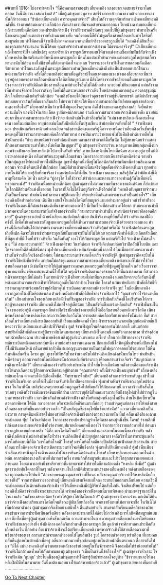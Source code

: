 ##บทที่ 1018: ไม่อาจทำตามใจ
“นี่คือหลานสาวของข้า เถี่ยหงหลิง นางอยากเจอสหายจ้าวมาโดยตลอด วันนี้นับว่านางสมหวังแล้ว!”
เมื่อผู้เฒ่าชุดขาวพูดจบ สตรีร่างกายเย้ายวนงดงามข้างกายเขานางนั้นก็ก้าวออกมา
“ข้าน้อยเถี่ยหงหลิง คารวะคุณชายจ้าว!”
เสียงใสกังวานดุจจันทร์กลางน้ำของเถี่ยหงหลิงดังขึ้น ร่างกายค้อมลงคารวะเล็กน้อย เรือนร่างอวบอิ่มจนคล้ายจะเผยออกมา
ใบหน้างดงามของเถี่ยหงหลิงระบายยิ้มเล็กน้อย มองประเมินจ้าวเฟิง
จ้าวเฟิงขมวดคิ้วน้อยๆ มองไปที่ผู้เฒ่าชุดขาว
ท่าทางในครั้งนี้ของตระกูลเถี่ยแตกต่างจากที่ผ่านมาอย่างยิ่ง จนถึงตอนนี้ก็ยังไม่พูดเรื่องสายเลือดเพลิงมารโลหิตที่สมบูรณ์แบบ ทำให้ตอนนี้จ้าวเฟิงไม่อาจคาดเดาเจตนาที่แท้จริงของตระกูลเถี่ยได้
“หงหลิงได้ยินเรื่องของคุณชายจ้าวมานาน วันนี้ได้พบ คุณชายจ้าวท่วงท่าองอาจสง่างาม ไม่ธรรมดาจริงๆ!” น้ำเสียงเถี่ยหงหลิงไพเราะจับใจ เอ่ยขึ้นช้าๆ
ความจริงแล้ว ตระกูลเถี่ยวางแผนให้นางแต่งงานเชื่อมสัมพันธ์กับจ้าวเฟิง
เถี่ยหงหลิงเป็นสตรีงามลำดับหนึ่งของตระกูลเถี่ย มีคนในแต่ละขั้วอำนาจของแปดตระกูลใหญ่ตามเกี้ยวพานางนับไม่ถ้วน แต่ไม่มีชายใดที่ต้องตาต้องใจนางเลย
วีรกรรมของจ้าวเฟิงในการทดสอบคัดเลือกรัชทายาท ทำให้คนระดับสูงในตระกูลเถี่ยอย่างท่านปู่ของเถี่ยหงหลิงถึงกับเป็นฝ่ายออกปากให้นางแต่งงานกับจ้าวเฟิง
ครั้งนี้เถี่ยหงหลิงย่อมมาเพื่อดูตัวสามีในอนาคตของนาง
นางเองก็อยากจะเห็นว่าบุรุษผู้ครอบครองสายเลือดเพลิงมารโลหิตที่สมบูรณ์แบบ มีสิ่งใดต่างจากอัจฉริยะคนอื่นของตระกูลเถี่ยบ้าง
หากว่าจ้าวเฟิงมีดีแค่เพียงสายเลือด แต่ทำอะไรอื่นไม่ได้สักอย่าง นางย่อมไม่ยินยอมแน่
แต่หลังจากเห็นท่าทางจัดการเรื่องราวต่างๆ โดยไม่ตื่นตระหนกของจ้าวเฟิง ใบหน้าหล่อเหลาอบอุ่น ดวงตาสุขุมลุ่มลึก ใจเถี่ยหงหลิงเต้นรัวเล็กน้อย
“หงหลิงยังเคยได้ยินมาว่าคุณชายจ้าวอยู่ขั้นจักรพรรดิ แต่มีกำลังรบอยู่ขอบเขตเทวาเร้นลับชั้นแรกเริ่มแล้ว ไม่ทราบว่าข้าจะได้เห็นความสามารถอันล้ำเลิศของคุณชายด้วยตาตนเองหรือไม่!”
เถี่ยหงหลิงเห็นจ้าวเฟิงไม่พูดอะไรอยู่นาน คิดไปว่าเขาคงหลงรูปนางแล้ว จึงยิ้มด้วยความมั่นใจ นางพึงใจในสายเลือด รูปลักษณ์ภายนอก รวมถึงความสามารถของจ้าวเฟิงอย่างยิ่ง
นางย่อมอยากเห็นความสามารถของจ้าวเฟิงว่าจะเก่งกล้าเช่นในข่าวลือหรือไม่
“แม่นางหงหลิงเองก็งดงามโดดเด่น เลอโฉมล่มเมือง อายุน้อยเช่นนี้กลับมีพลังถึงขั้นปฐมเซียน ข้าน้อยมิอาจเทียบได้! ”
จ้าวเฟิงเพ่งมอง ประเมินสตรีตรงหน้าอย่างละเอียด
พลังสายเลือดของสตรีผู้นี้อาจจะเหนือกว่าเถี่ยหลิงอวิ๋นขั้นหนึ่ง แต่เหตุที่ไม่เข้าร่วมการทดสอบคัดเลือกรัชทายาท อาจเป็นเพราะว่าพ่ายแพ้ไปในศึกชิงลำดับรายชื่อในสำนักกระมัง
“ฮ่าๆ สหายน้อยจ้าวอย่าถ่อมตัวเลย หลานสาวข้าอวดดีดื้อรั้นนัก ไม่สู้สหายน้อยจ้าวแสดงสักสองสามกระบวนท่าให้นางได้เห็นเป็นบุญตา!”
ผู้เฒ่าชุดขาวหัวเราะร่วน
พลานุภาพเซียนกลุ่มหนึ่งปกคลุมจ้าวเฟิงและเถี่ยหงหลิงเข้าไปภายในทันที
พรึ่บ!
ภาพเบื้องหน้าสั่นไหวเล็กน้อย สองมาอยู่ภายในมิติประหลาดแห่งหนึ่ง กลิ่นอายร้อนระอุพลันโถมเข้ามา
ในครรลองสายตาเห็นธารหินหนืดร้อน รอบตัวเป็นกลุ่มภูเขาไฟทอดตัวยาวไม่มีสิ้นสุด ภูเขาไฟลูกหนึ่งที่อยู่ไม่ไกลนักกำลังพ่นหินหนืดร้อนสีแดงฉานออกมา
จ้าวเฟิงตื่นตะลึงไปเล็กน้อย โลกมิติส่วนตัวแห่งนี้สมจริงที่สุดตั้งแต่จ้าวเฟิงเคยเห็นมา ทุกอย่างภายในมิติให้ความรู้สึกที่สมจริงกว่าและจับต้องได้ทั้งสิ้น
จ้าวเฟิงกวาดตามอง พลันรู้สึกได้ว่ามิติแห่งนี้มีธาตุทั้งสามคือ ไฟ น้ำ และดิน
“ผู้อาวุโส ไม่ใช่ว่าจะให้ข้าน้อยและหลานสาวของท่านสู้กันในที่แห่งนี้หรอกกระมัง!”
จ้าวเฟิงเหนื่อยหน่ายเล็กน้อย ผู้เฒ่าชุดขาวไม่ถามความเห็นของเขาแม้แต่น้อย ก็ส่งเข้ามาในโลกมิติส่วนตัวแห่งนี้ของตน
ในเวลานี้จึงไม่ได้ขึ้นอยู่กับจ้าวเฟิงอีกต่อไป
“หงหลิงกับคุณชายจ้าวพบกันเป็นครั้งแรก ทำเช่นนี้จะทำลายความรู้สึกมากไป เพียงประมือกันสามกระบวนท่าเป็นอย่างไร?”
เถี่ยหงหลิงเปิดปากเอ่ยก่อน
เดิมทีนางสนใจในเพลิงโลหิตที่สมบูรณ์แบบอย่างมากอยู่แล้ว หนำซ้ำท่าทีของจ้าวเฟิงในตอนนี้ก็ค่อนข้างสมดังที่นางหมายมาดเอาไว้ นี่เป็นเรื่องที่ค่อนข้างหาได้ยาก
สามกระบวนท่าก็มากพอจะเห็นความสามารถที่แท้จริงของจ้าวเฟิง
“สามกระบวนท่าเท่านั้น สหายน้อยจ้าวอย่าอิดออดอีกเลย!”
ผู้เฒ่าชุดขาวเอ่ยซ้ำด้วยน้ำเสียงแกมบังคับเล็กน้อย
อันที่จริง เหตุที่บีบคั้นให้จ้าวเฟิงแสดงฝีมือครั้งนี้ ก็เพื่อให้เหล่าคนระดับสูงของตระกูลเถี่ยได้เห็นความสามารถของจ้าวเฟิงด้วยตาของตนเอง
ทำเช่นนี้ถึงจะตัดสินได้ว่าการแต่งงานระหว่างเถี่ยหงหลิงและจ้าวเฟิงคุ้มค่าหรือไม่
จ้าวเฟิงต่อต้านตระกูลเถี่ยยิ่งนัก คิดจะให้เขาเข้าร่วมตระกูลเถี่ยนั้นแทบจะเป็นไปไม่ได้เลย พวกเขาจึงทำได้เพียงเลือกตัวเลือกดีที่สุดเท่าที่มี โดยให้จ้าวเฟิงทิ้ง ‘เมล็ดพันธุ์’ เอาไว้ให้กับตระกูลเถี่ย แต่สตรีทั่วไป จ้าวเฟิงคงไม่สนใจแน่
“ได้ สามกระบวนท่า!”
จ้าวเฟิงผงกศีรษะ
วินาทีต่อมา จ้าวเฟิงจึงปลดปล่อยวิชาปีกอัสนีโบยบิน และโคจรกายศักดิ์สิทธิ์อัสนีทอง พุ่งไปทางเถี่ยหงหลิง พลันส่งหมัดหนึ่งออกไป
ในเมื่อแค่สามกระบวนท่า เช่นนั้นจ้าวเฟิงก็จะชิงลงมือก่อน ให้สามกระบวนท่าจบลงโดยเร็ว
จ้าวเฟิงรู้ดี ผู้เฒ่าชุดขาวคิดจะบีบให้จ้าวเฟิงใช้พลังที่แท้จริง
เขาย่อมไม่กล้าดูแคลนความสามารถของเถี่ยหงหลิง
แต่เขาเองก็ไม่อาจใช้วิชาสายเลือดดวงตา มิเช่นนั้นจะทำให้ผู้เฒ่าชุดขาวและคนของตระกูลเถี่ยที่ซุ่มดูอยู่ไม่พอใจ แล้วเรื่องราวจะยุ่งยากมากขึ้น
เพียงแค่ผ่านด่านนี้ไปให้ได้ พรุ่งนี้จ้าวเฟิงติดตามองค์ชายเก้าไปที่มณฑลหลาน ก็สามารถหนีจากตระกูลเถี่ยได้แล้ว
ในภายหน้าจ้าวเฟิงก็พยายามไม่มาที่มณฑลหลิง นอกเสียจากจะถึงวันหนึ่งที่พลังและอำนาจของจ้าวเฟิงทำให้ตระกูลเถี่ยไม่กล้าทำอะไรเขาอีก
โครม!
แก่นแท้พลังสายฟ้าศักดิ์สิทธิ์ที่ทรงพลานุภาพพร้อมพลังวายุอัสนีธาตุไฟ ระเบิดออกมาจากหมัดของจ้าวเฟิง
วูบ!
ในมือเถี่ยหงหลิงปรากฏดาบโค้งสีโลหิตสองเล่ม ต้านรับหมัดสายฟ้าศักดิ์สิทธิ์ของจ้าวเฟิงเอาไว้
“คุณชายจ้าวใจร้อนเหลือเกิน!”
เสียงเย้ายวนใจของเถี่ยหงหลิงดังขึ้นที่ริมหูของจ้าวเฟิง
การรับมือกับเรื่องนี้โดยรีบร้อนให้การต่อสู้จบลงของจ้าวเฟิง เถี่ยหงหลิงไม่พอใจอยู่เล็กน้อย
‘เป็นพลังที่แข็งแกร่งเหลือเกิน!’
จ้าวเฟิงชื่นชมในใจ
เขาเองย่อมรู้ดี คนตระกูลเถี่ยต่างฝึกวิชาฝึกฝนร่างกายเพื่อให้เอื้อกับสายเลือดเพลิงมารโลหิต
เพียงแต่พลังของเถี่ยหงหลิงแข็งแกร่งกว่าเถี่ยหลิงอวิ๋นในการทดสอบคัดเลือกรัชทายาทครั้งนั้นมาก
บึ้ม!
สายเลือดในร่างเถี่ยหงหลิงระเบิดออกทันที เรือนผมสีแดงพลิ้วไหว ผิวพรรณขาวนวลพลันถูกย้อมด้วยชั้นสีแดงวาววับ เหมือนผลงานศิลปะที่วิจิตรยิ่ง
ตูม!
จ้าวเฟิงถูกโจมตีจนถอยร่นไปกลายลี้ แก่นแท้กายสายฟ้าศักดิ์สิทธิ์เกิดความรู้สึกราวกับโดนเผาผลาญ
เถี่ยหงหลิงในตอนนี้ลอยตัวกลางอากาศ ทั่วร่างล้อมรอบด้วยสีแดงฉาน ประหนึ่งเทพธิดาเพลิงผู้สูงส่งน่าเกรงขาม
เปรี้ยง!
เรือนกายสีฟ้าทองของจ้าวเฟิงพลันระเบิดเพลิงออกมากลุ่มหนึ่ง อาบย้อมร่างเขาจนแดงฉาน ปีกแสงอัสนีโลหิตคู่นั้นประหนึ่งปีกนกไฟที่ไม่มีวันมอดไหม้
กลิ่นอายน่ากลัวที่เผาผลาญรุนแรงกลายเป็นกลุ่มไฟพุ่งกวาดออกไปรอบกาย
ใต้พื้นหินหนืดสั่นครืน
โครม ตูม!
ภูเขาไฟที่หลับใหลจำนวนนับไม่ถ้วนเกิดเสียงดังสนั่นหวั่นไหว พ่นหินหินหนืดร้อนๆ ออกมาจนย้อมโลกมิติแห่งนั้นด้วยเพลิงอันร้อนระอุ เดือดพล่านสว่างเจิดจ้า
“สมบูรณ์แบบ เพลิงมารโลหิต?”
เถี่ยหงหลิงมองจ้าวเฟิงอย่างประเมิน หัวใจสั่นไหวเล็กน้อย
พลังสายเลือดของจ้าวเฟิง ทำให้นางเกิดความรู้สึกอยากจะติดตามอยู่ข้างกาย
“คุณชายจ้าว ครั้งนี้ข้าจะเป็นคนบุกบ้าง!”
เถี่ยหงหลิงพลันตะโกน ควงดาบโค้งสีเลือดในมือ
“จันทรามารโลหิต!”
เถี่ยหงหลิงสำแดงท่าร่างระดับสูง เข้าใกล้จ้าวเฟิงในพริบตา ดาบโค้งในมือวาดจันทร์เสี้ยวสีแดงสายหนึ่ง พุ่งมาฟาดฟันจ้าวเฟิงขณะลุกไหม้ร้อนแรง
ในวินาทีนั้น เพลิงร้อนรอบกายเหมือนถูกดูดซึมไปเพิ่มพลังให้กับคมดาบนี้
แววตาจ้าวเฟิงสั่นไหวน้อยๆ เพลิงทั่วร่างเพิ่มพรวดขึ้นมาอีกส่วน
เกราะวายุอัสนีที่หลอมรวมวายุอัสนีธาตุไฟเข้าไปปรากฏขึ้นบนกายของจ้าวเฟิง
เวลาเดียวกันด้านหลังจ้าวเฟิง เพลิงโลหิตกลุ่มหนึ่งลุกไหม้ขึ้น ด้านในบิดเบี้ยวเป็นลวดลายพิเศษ
ใต้ดิน กลางอากาศ หรือจะพลังอัคคีร้อนแรงก็ค่อยๆ ร่วมเข้าจุดศูนย์กลาง ทำให้พลังสายเลือดของเขาเพิ่มขึ้นมากอย่างรวดเร็ว
“เป็นพลังดูดซึมธาตุไฟที่แข็งแกร่งนัก!”
แววตาเถี่ยหงหลิงเป็นประกาย การดูดซึมพลังธาตุไฟของสายเลือดจ้าวเฟิงแข็งแกร่งกว่านางมากนัก
บึ้ม!
คลื่นเพลิงสีแดงฉานระเบิดออก
ฟุ่บ!
ในวินาทีต่อมา ใจกลางของระเบิดปรากฏร่างโลหิตของคนผู้หนึ่งขึ้น
โครม!
ร่างผลึกที่เปล่งแสงงดงามของจ้าวเฟิงทิ้งร่องรอยบุปผาเพลิงดอกหนึ่งเอาไว้ ร่างกายสว่างวาบแล้วหายไป ก่อนมาปรากฏข้างกายเถี่ยหงหลิง
“นี่คือ มารโลหิตโจมตี!”
เถี่ยหงหลิงมองสภาพในตอนนี้ของจ้าวเฟิง พลังเพลิงโลหิตเผาไหม้อย่างบ้าคลั่งทั่วร่าง จนเกิดเสียงไฟปะทุอยู่ตลอดเวลา
เคล็ดวิชาในการกระตุ้นเพลิงมารโลหิตแบบนี้ก็คือ ‘มารโลหิตโจมตี’
โครม!
มารโลหิตโจมตีและปีกอัสนีผ่านฟ้าสอดประสานกัน สายเลือดมารโลหิตของจ้าวเฟิงระเบิดกระบวนท่าโจมตีที่แข็งกล้า พุ่งตรงไปยังเถี่ยหงหลิง!
ตู้ม!
เห็นเพียงร่างสีแดงร่างหนึ่งถูกโจมตีจนตกลงไปในธารหินหนืดด้านล่าง
โครม!
เถี่ยหงหลิงทะยานออกมาในฉับพลัน อาภรณ์ของนางเสียหายไปมากกว่าครึ่ง กายผลึกที่สมบูรณ์แบบและโปร่งใสสุกสกาวเผยออกมาภายนอก โดยเฉพาะอย่างยิ่งขาเรียวยาวที่มากพอจะทำให้ชายใดก็ตามต้องคลั่ง
“หงหลิง ยั้งมือ!”
ผู้เฒ่าชุดขาวเอ่ยทันใดจากที่ไกลๆ
พลังเจตจำนงในโลกมิติปะทะลงบนร่างของเถี่ยหงหลิง พลังสายเลือดของนางถูกกดข่มลงไปทันที
“ต้องขอบพระคุณคุณชายจ้าวที่ชี้แนะ พลังของคุณชายจ้าวทำให้หงหลิงนับถืออย่างยิ่ง!”
จากการขัดขวางของท่านปู่ เถี่ยหงหลิงสงบจิตสงบใจลง ระบายยิ้มออกมาเล็กน้อย
ความเร็วที่ระเบิดออกมาในฉับพลันของจ้าวเฟิง ทำให้เถี่ยหงหลิงมีปฏิกิริยาโต้กลับไม่ทัน จึงเสียเปรียบไป
แต่เถี่ยหงหลิงไม่คิดว่าจ้าวเฟิงจะเอาชนะนางได้
ทว่าพลังของจ้าวเฟิงตอนนี้มากเพียงพอ ผ่านมาตรฐานสามีในใจนางแล้ว
“พลังของสหายน้อยจ้าวทำให้ผู้ชราได้เปิดโลกแล้ว!”
ผู้เฒ่าชุดขาวหัวเราะร่วน
แต่เดิมได้ยินมาว่าจ้าวเฟิงลอบเรียนมารโลหิตโจมตีขณะสู้กับเถี่ยหลิงอวิ๋น พวกเขายังแทบไม่อยากจะเชื่อ
ในวันนี้ได้เห็นด้วยตาตัวเอง ผู้เฒ่าชุดขาวจึงเชื่ออย่างสนิทใจ ตื่นเต้นอย่างยิ่ง
สามารถลักเรียนเคล็ดวิชาของฝ่ายตรงข้ามจากการประมือเพียงครั้งเดียว พลังดวงตาประเภทนี้ไม่ด้อยไปกว่าเพลิงมารโลหิตที่สมบูรณ์แบบเลย
อีกทั้งเมื่อครู่ผู้เฒ่าชุดขาวเพิ่งสังเกตเห็น ความสามารถในการควบคุมสายเลือดเพลิงมารโลหิตของจ้าวเฟิงชำนาญอย่างยิ่ง ยังมีเค้าลางเคล็ดวิชาส่วนหนึ่งของตระกูลเถี่ย ดูแล้วน่าจะศึกษาตอนประมือกับเถี่ยหลิงอวิ๋น
อีกอย่าง ถึงแม้ว่าจ้าวเฟิงจะได้เปรียบเถี่ยหงหลิง แต่หากจ้าวเฟิงใช้สายเลือดดวงตาที่แข็งแกร่งของเขา สถานการณ์จะแตกต่างออกไปโดยสิ้นเชิง
วูบ!
โลกรอบตัวค่อยๆ พร่าเลือน ทั้งสามคนกลับคืนสู่ภายในตำหนักเมื่อครู่
กลิ่นอายมากมายที่ซุกซ่อนอยู่ภายในตำหนักตื่นตระหนก สื่อสารกันไปมา
“มิได้ แม่นางหงหลิงเห็นว่าขอบเขตพลังของข้าน้อยอยู่ในขั้นจักรพรรดิ จึงออมมือให้ข้าน้อยเท่านั้น!”
จ้าวเฟิงไม่กล้าหลงใหลไปกับคำชมของผู้เฒ่าชุดขาว
“เมื่อเป็นเช่นนี้ข้าก็วางใจ!”
ผู้เฒ่าชุดขาวหัวเราะ
ใจจ้าวเฟิงเต้น ‘ตุบตุบ’ ประโยคนี้ของผู้เฒ่าชุดขาวทำให้เขารู้สึกประหลาดใจอยู่บ้าง
“ข้าวางแผนจะให้หงหลิงฝึกฝีมือในสนามรบ วันนี้คงต้องมอบนางให้แก่สหายน้อยจ้าวแล้ว!”
ผู้เฒ่าชุดขาวเอ่ยพลางยิ้มตาหยี
.............................


[Go To Next Chapter]( ./256.md)